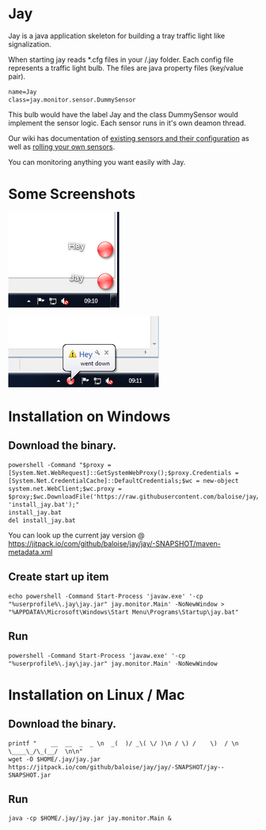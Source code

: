 # Jay


Jay is a java application skeleton for building a tray traffic light like signalization.


When starting jay reads *.cfg files in your <homedir>/.jay folder. Each config file represents a traffic light bulb. The files are java property files (key/value pair). 

```
name=Jay
class=jay.monitor.sensor.DummySensor
```

This bulb would have the label Jay and the class DummySensor would implement the sensor logic. Each sensor runs in it's own deamon thread.

Our wiki has documentation of [existing sensors and their configuration](//github.com/baloise/jay/wiki/Sensor-Configuration) as well as [rolling your own sensors](//github.com/baloise/jay/wiki/Create-you-own-sensor).

You can monitoring anything you want easily with Jay.

# Some Screenshots

![Traffic light](screenshots/jaylights.PNG)

![Jay message](screenshots/jaytray.PNG)

# Installation on Windows
## Download the binary. 

```
powershell -Command "$proxy = [System.Net.WebRequest]::GetSystemWebProxy();$proxy.Credentials = [System.Net.CredentialCache]::DefaultCredentials;$wc = new-object system.net.WebClient;$wc.proxy = $proxy;$wc.DownloadFile('https://raw.githubusercontent.com/baloise/jay/master/install.bat', 'install_jay.bat');"
install_jay.bat
del install_jay.bat

```
You can look up the current jay version @ https://jitpack.io/com/github/baloise/jay/jay/-SNAPSHOT/maven-metadata.xml

## Create start up item
```
echo powershell -Command Start-Process 'javaw.exe' '-cp "%userprofile%\.jay\jay.jar" jay.monitor.Main' -NoNewWindow > "%APPDATA%\Microsoft\Windows\Start Menu\Programs\Startup\jay.bat"
```

## Run
```
powershell -Command Start-Process 'javaw.exe' '-cp "%userprofile%\.jay\jay.jar" jay.monitor.Main' -NoNewWindow
```

# Installation on Linux / Mac
## Download the binary. 

```
printf "    __  __  _  _ \n  _(  )/ _\( \/ )\n / \) /    \)  / \n \____\_/\_(__/  \n\n"
wget -O $HOME/.jay/jay.jar https://jitpack.io/com/github/baloise/jay/jay/-SNAPSHOT/jay--SNAPSHOT.jar
```

## Run
```
java -cp $HOME/.jay/jay.jar jay.monitor.Main &
```
